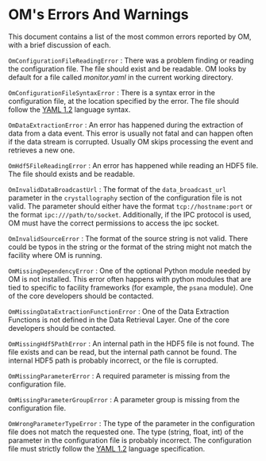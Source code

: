 # OM's Errors And Warnings


This document contains a list of the most common errors reported by OM, with a brief
discussion of each.


`OmConfigurationFileReadingError`
:  There was a problem finding or reading the configuration file. The file should exist
   and be readable. OM looks by default for a file called *monitor.yaml* in the current
   working directory.


`OmConfigurationFileSyntaxError`
:  There is a syntax error in the configuration file, at the location specified by the
   error. The file should follow the [YAML 1.2](https://yaml.org) language syntax.


`OmDataExtractionError`
:  An error has happened during the extraction of data from a data event. This error is
   usually not fatal and can happen often if the data stream is corrupted. Usually OM
   skips processing the event and retrieves a new one.


`OmHdf5FileReadingError`
:  An error has happened while reading an HDF5 file. The file should exists and be
   readable.

`OmInvalidDataBroadcastUrl`
:  The format of the `data_broadcast_url` parameter in the `crystallography` section of
   the configuration file is not valid. The parameter should either have the format
   `tcp://hostname:port` or the format `ipc:///path/to/socket`. Additionally, if the
   IPC protocol is used, OM must have the correct permissions to access the ipc socket.


`OmInvalidSourceError`
:  The format of the source string is not valid. There could be typos in the string or
   the format of the string might not match the facility where OM is running.


`OmMissingDependencyError`
:  One of the optional Python module needed by OM is not installed. This error often
   happens with python modules that are tied to specific to facility frameworks (for
   example, the `psana` module). One of the core developers should be contacted.


`OmMissingDataExtractionFunctionError`
:  One of the Data Extraction Functions is not defined in the Data Retrieval Layer. One
   of the core developers should be contacted.


`OmMissingHdf5PathError`
:  An internal path in the HDF5 file is not found. The file exists and can be read, but
   the internal path cannot be found. The internal HDF5 path is probably incorrect, or
   the file is corrupted.


`OmMissingParameterError`
:  A required parameter is missing from the configuration file.


`OmMissingParameterGroupError`
:  A parameter group is missing from the configuration file.


`OmWrongParameterTypeError`
:  The type of the parameter in the configuration file does not match the requested
   one. The type (string, float, int) of the parameter in the configuration file is
   probably incorrect. The configuration file must strictly follow the
   [YAML 1.2](https://yaml.org) language specification. 
